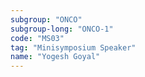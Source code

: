 ```yaml
---
subgroup: "ONCO"
subgroup-long: "ONCO-1"
code: "MS03"
tag: "Minisymposium Speaker"
name: "Yogesh Goyal"
---
```

